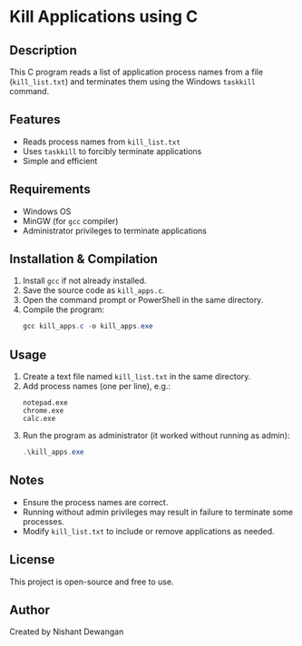 # Kill Applications using C

## Description
This C program reads a list of application process names from a file (`kill_list.txt`) and terminates them using the Windows `taskkill` command.

## Features
- Reads process names from `kill_list.txt`
- Uses `taskkill` to forcibly terminate applications
- Simple and efficient

## Requirements
- Windows OS
- MinGW (for `gcc` compiler)
- Administrator privileges to terminate applications

## Installation & Compilation
1. Install `gcc` if not already installed.
2. Save the source code as `kill_apps.c`.
3. Open the command prompt or PowerShell in the same directory.
4. Compile the program:
   ```powershell
   gcc kill_apps.c -o kill_apps.exe
   ```

## Usage
1. Create a text file named `kill_list.txt` in the same directory.
2. Add process names (one per line), e.g.:
   ```
   notepad.exe
   chrome.exe
   calc.exe
   ```
3. Run the program as administrator (it worked without running as admin):
   ```powershell
   .\kill_apps.exe
   ```

## Notes
- Ensure the process names are correct.
- Running without admin privileges may result in failure to terminate some processes.
- Modify `kill_list.txt` to include or remove applications as needed.

## License
This project is open-source and free to use.

## Author
Created by Nishant Dewangan

